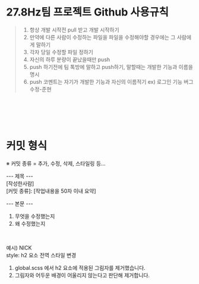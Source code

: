 # 27.8Hz팀 프로젝트 Github 사용규칙
> 1. 항상 개발 시작전 pull 받고 개발 시작하기
> 2. 만약에 다른 사람이 수정하는 파일을 파일을 수정해야할 경우에는 그 사람에게 말하기
> 3. 각자 당일 수정할 파일 정하기
> 4. 자신의 하루 분량이 끝났을때만 push
> 5. push 하기전에 팀 톡방에 말하고 push하기, 말할때는 개발한 기능과 이름을 명시
> 6. push 코멘트는 자기가 개발한 기능과 자신의 이름적기 ex) 로그인 기능 버그 수정-준현

<br>
<br>
<br>
<br>

# 커밋 형식

※ 커밋 종류 = 추가, 수정, 삭제, 스타일링 등...

--- 제목 --- <br>
[작성한사람] <br>
[커밋 종류]: [작업내용을 50자 이내 요약]

--- 본문 ---
1. 무엇을 수정했는지
2. 왜 수정했는지


<br>

예시)
NICK  <br>
style: h2 요소 전역 스타일 변경 <br>

1. global.scss 에서 h2 요소에 적용된 그림자를 제거했습니다.
2. 그림자와 어두운 배경이 어울리지 않는다고 판단해 제거합니다.
